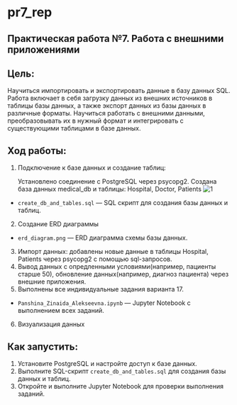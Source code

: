 # pr7_rep
## Практическая работа №7. Работа с внешними приложениями
## Цель:
Научиться импортировать и экспортировать данные в базу данных SQL. Работа включает в себя загрузку данных из внешних источников в таблицы базы данных, а также экспорт данных из базы данных в различные форматы. Научиться работать с внешними данными, преобразовывать их в нужный формат и интегрировать с существующими таблицами в базе данных.

## Ход работы:
1. Подключение к базе данных и создание таблиц:

   Установлено соединение с PostgreSQL через psycopg2.
   Создана база данных medical_db и таблицы: Hospital, Doctor, Patients
   ![1](https://github.com/user-attachments/assets/f5ea485c-5442-492b-a3bd-5c379aca4d02)
- `create_db_and_tables.sql` — SQL скрипт для создания базы данных и таблиц.
2. Создание ERD диаграммы
- `erd_diagram.png` — ERD диаграмма схемы базы данных.
3. Импорт данных: добавлены новые данные в таблицы Hospital, Patients через psycopg2 с помощью sql-запросов.
4. Вывод данных с опредленными условиями(например, пациенты старше 50), обновление данных(например, диагноз пациента) через внешние приложения.
5. Выполнены все индивидуальные задания варианта 17.
- `Panshina_Zinaida_Alekseevna.ipynb` — Jupyter Notebook с выполнением всех заданий.
6. Визуализация данных
## Как запустить:
1. Установите PostgreSQL и настройте доступ к базе данных.
2. Выполните SQL-скрипт `create_db_and_tables.sql` для создания базы данных и таблиц.
3. Откройте и выполните Jupyter Notebook для проверки выполнения заданий.
